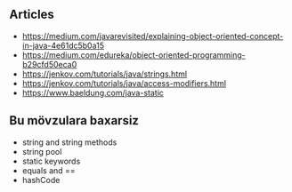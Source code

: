 ## Articles
* https://medium.com/javarevisited/explaining-object-oriented-concept-in-java-4e61dc5b0a15
* https://medium.com/edureka/object-oriented-programming-b29cfd50eca0
* https://jenkov.com/tutorials/java/strings.html
* https://jenkov.com/tutorials/java/access-modifiers.html
* https://www.baeldung.com/java-static

## Bu mövzulara baxarsiz

* string and string methods
* string pool
* static keywords
* equals and ==
* hashCode